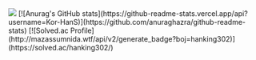 <img src="https://img.shields.io/badge/C++-{black}?style=for-the-badge&logo=appveyor&logo={skill}&logoColor={green}"/>
[![Anurag's GitHub stats](https://github-readme-stats.vercel.app/api?username=Kor-HanS)](https://github.com/anuraghazra/github-readme-stats)
[![Solved.ac Profile](http://mazassumnida.wtf/api/v2/generate_badge?boj=hanking302)](https://solved.ac/hanking302/)
<!--
**Kor-HanS/Kor-HanS** is a ✨ _special_ ✨ repository because its `README.md` (this file) appears on your GitHub profile.

Here are some ideas to get you started:

- 🔭 I’m currently working on ...
- 🌱 I’m currently learning ...
- 👯 I’m looking to collaborate on ...
- 🤔 I’m looking for help with ...
- 💬 Ask me about ...
- 📫 How to reach me: ...
- 😄 Pronouns: ...
- ⚡ Fun fact: ...
-->
